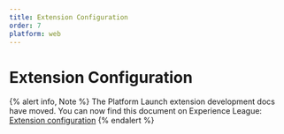 ```yaml
---
title: Extension Configuration
order: 7
platform: web
---
```


# Extension Configuration

{% alert info, Note %}
The Platform Launch extension development docs have moved. You can now find this document on Experience League: [Extension configuration](https://experienceleague.adobe.com/docs/launch/using/extension-dev/configuration.html)
{% endalert %}
